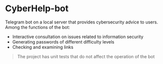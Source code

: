 CyberHelp-bot
===
Telegram bot on a local server that provides cybersecurity advice to users.
Among the functions of the bot:
- Interactive consultation on issues related to information security
- Generating passwords of different difficulty levels
- Checking and examining links

> The project has unit tests that do not affect the operation of the bot

